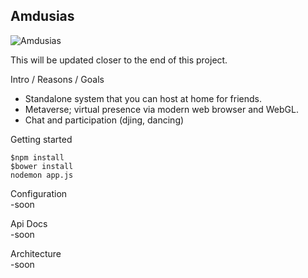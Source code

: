 Amdusias
-------------------------------------------
![Amdusias](public/img/amducias.png)

This will be updated closer to the end of this project.

Intro / Reasons / Goals
 - Standalone system that you can host at home for friends.
 - Metaverse; virtual presence via modern web browser and WebGL.
 - Chat and participation (djing, dancing)

Getting started     
```
$npm install
$bower install
nodemon app.js
```

Configuration    
 -soon    

Api Docs    
 -soon     

Architecture     
 -soon   
